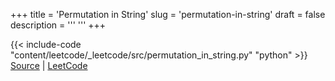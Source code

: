 +++
title = 'Permutation in String'
slug = 'permutation-in-string'
draft = false
description =  '''
'''
+++

{{< include-code "content/leetcode/_leetcode/src/permutation_in_string.py" "python" >}}
[Source](https://github.com/grind-rip/leetcode/blob/master/src/permutation_in_string.py) | [LeetCode](https://leetcode.com/problems/permutation-in-string)
